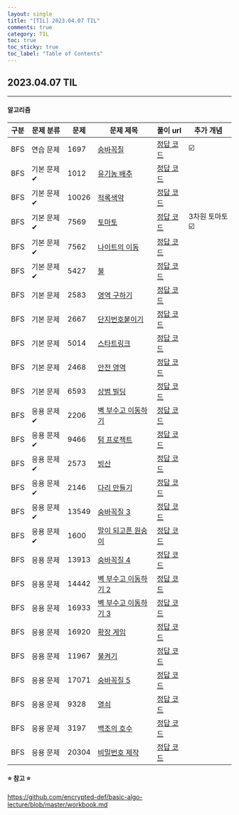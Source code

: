 ```yaml
---
layout: single
title: "[TIL] 2023.04.07 TIL"
comments: true
category: TIL
toc: true
toc_sticky: true
toc_label: "Table of Contents"
---
```


## 2023.04.07 TIL

---

####  알고리즘

| 구분  | 문제 분류  | 문제    | 문제 제목                                | 풀이 url                                                                               | 추가 개념    |
|-----|--------|-------|--------------------------------------|--------------------------------------------------------------------------------------|----------|
| BFS | 연습 문제  | 1697 | [숨바꼭질](https://www.acmicpc.net/problem/1697) | [정답 코드]() | ☑️       | 
| BFS | 기본 문제✔ | 1012 | [유기농 배추](https://www.acmicpc.net/problem/1012) | [정답 코드]() |          | 
| BFS | 기본 문제✔ | 10026 | [적록색약](https://www.acmicpc.net/problem/10026) | [정답 코드]() |          | 
| BFS | 기본 문제✔ | 7569 | [토마토](https://www.acmicpc.net/problem/7569) | [정답 코드]() | 3차원 토마토 ☑️  | 
| BFS | 기본 문제✔ | 7562 | [나이트의 이동](https://www.acmicpc.net/problem/7562) | [정답 코드]() |          | 
| BFS | 기본 문제✔ | 5427 | [불](https://www.acmicpc.net/problem/5427) | [정답 코드]() |          | 
| BFS | 기본 문제  | 2583 | [영역 구하기](https://www.acmicpc.net/problem/2583) | [정답 코드]() |          | 
| BFS | 기본 문제  | 2667 | [단지번호붙이기](https://www.acmicpc.net/problem/2667) | [정답 코드]() |          | 
| BFS | 기본 문제  | 5014 | [스타트링크](https://www.acmicpc.net/problem/5014) | [정답 코드]() |          | 
| BFS | 기본 문제  | 2468 | [안전 영역](https://www.acmicpc.net/problem/2468) | [정답 코드]() |          | 
| BFS | 기본 문제  | 6593 | [상범 빌딩](https://www.acmicpc.net/problem/6593) | [정답 코드]() |          | 
| BFS | 응용 문제✔ | 2206 | [벽 부수고 이동하기](https://www.acmicpc.net/problem/2206) | [정답 코드]() |          | 
| BFS | 응용 문제✔ | 9466 | [텀 프로젝트](https://www.acmicpc.net/problem/9466) | [정답 코드]() |          | 
| BFS | 응용 문제✔ | 2573 | [빙산](https://www.acmicpc.net/problem/2573) | [정답 코드]() |          | 
| BFS | 응용 문제✔ | 2146 | [다리 만들기](https://www.acmicpc.net/problem/2146) | [정답 코드]() |          | 
| BFS | 응용 문제✔ | 13549 | [숨바꼭질 3](https://www.acmicpc.net/problem/13549) | [정답 코드]() |          | 
| BFS | 응용 문제✔ | 1600 | [말이 되고픈 원숭이](https://www.acmicpc.net/problem/1600) | [정답 코드]() |          | 
| BFS | 응용 문제 | 13913 | [숨바꼭질 4](https://www.acmicpc.net/problem/13913) | [정답 코드]() |          | 
| BFS | 응용 문제 | 14442 | [벽 부수고 이동하기 2](https://www.acmicpc.net/problem/14442) | [정답 코드]() |          | 
| BFS | 응용 문제 | 16933 | [벽 부수고 이동하기 3](https://www.acmicpc.net/problem/16933) | [정답 코드]() |          | 
| BFS | 응용 문제 | 16920 | [확장 게임](https://www.acmicpc.net/problem/16920) | [정답 코드]() |          | 
| BFS | 응용 문제 | 11967 | [불켜기](https://www.acmicpc.net/problem/11967) | [정답 코드]() |          | 
| BFS | 응용 문제 | 17071 | [숨바꼭질 5](https://www.acmicpc.net/problem/17071) | [정답 코드]() |          | 
| BFS | 응용 문제 | 9328 | [열쇠](https://www.acmicpc.net/problem/9328) | [정답 코드]() |          | 
| BFS | 응용 문제 | 3197 | [백조의 호수](https://www.acmicpc.net/problem/3197) | [정답 코드]() |          | 
| BFS | 응용 문제 | 20304 | [비밀번호 제작](https://www.acmicpc.net/problem/20304) | [정답 코드]() |          | 

#### ⭐️ 참고 ⭐️
<https://github.com/encrypted-def/basic-algo-lecture/blob/master/workbook.md>
